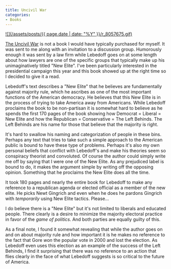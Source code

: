 ```yaml
---
title: Uncivil War
categories:
- Books
---
```


[![](/assets/posts/{{ page.date | date: "%Y" }}/r_8057675.gif)](http://search.barnesandnoble.com/booksearch/isbnInquiry.asp?isbn=1589791517)


[The Uncivil War](http://search.barnesandnoble.com/booksearch/isbnInquiry.asp?isbn=1589791517) is not a book I would have typically purchased for myself. It was sent to me along with an invitation to a discussion group. Humorously enough it was sent by a law firm while Lebedoff goes on at some length about how lawyers are one of the specific groups that typically make up his unimaginatively titled "New Elite". I've been particularly interested in the presidential campaign this year and this book showed up at the right time so I decided to give it a read.

Lebedoff's text describes a "New Elite" that he believes are fundamentally against majority rule, which he ascribes as one of the most important functions of the American democracy. He believes that this New Elite is in the process of trying to take America away from Americans. While Lebedoff proclaims the book to be non-partisan it is somewhat hard to believe as he spends the first 170 pages of the book showing how Democrat = Liberal = New Elite and how the Republican = Conservative = The Left Behinds. The Left Behinds are his name for those that believe that the majority is right.

It's hard to swallow his naming and categorization of people in these bins. Perhaps any text that tries to take such a simple approach to the American public is bound to have these type of problems. Perhaps it's also my own personal beliefs that conflict with Lebedoff's and make his theories seem so conspiracy theorist and convoluted. Of course the author could simply write me off by saying that I were one of the New Elite. As any prejudiced label is bound to do, it makes the argument simple by writing off the opposing opinion. Something that he proclaims the New Elite does all the time.

It took 180 pages and nearly the entire book for Lebedoff to make any reference to a republican agenda or elected official as a member of the new elite. He picks Newt Gingrich and even when he does he pardons Gingrich with _temporarily_ using New Elite tactics. Please...

I do believe there is a "New Elite" but it's not limited to liberals and educated people. There clearly is a desire to minimize the majority electoral practice in favor of the _game of politics_. And both parties are equally guilty of this.

As a final note, I found it somewhat revealing that while the author goes on and on about majority rule and how important it is he makes no reference to the fact that Gore _won_ the popular vote in 2000 and lost the election. As Lebedoff even uses this election as an example of the success of the Left Behinds, I find it surprising that there was no reference to an action that flies clearly in the face of what Lebedoff suggests is so critical to the future of America.

